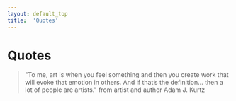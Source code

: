 ```yaml
---
layout: default_top
title:  'Quotes'
---
```


# Quotes

> "To me, art is when you feel something and then you create work that will evoke that emotion in others. And if that’s the definition… then a lot of people are artists."
from artist and author Adam J. Kurtz